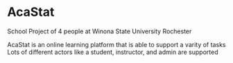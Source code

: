 # AcaStat

 School Project of 4 people at
 Winona State University Rochester


 AcaStat is an online learning platform that is able to support a varity of tasks
 Lots of different actors like a student, instructor, and admin are supported
